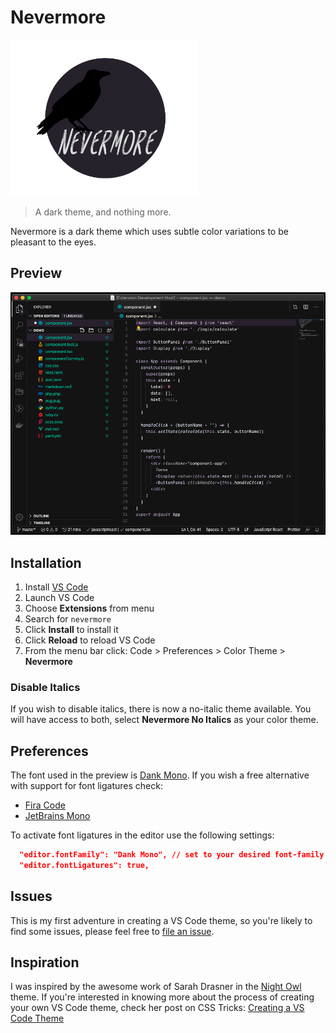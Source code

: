 # Nevermore

<img src="./logo.png" alt="Nevermore Theme" height="250">

> A dark theme, and nothing more.

Nevermore is a dark theme which uses subtle color variations to be pleasant to the eyes.

## Preview

![theme preview](./theme-preview.png)

## Installation

1. Install [VS Code](https://code.visualstudio.com/)
2. Launch VS Code
3. Choose **Extensions** from menu
4. Search for `nevermore`
5. Click **Install** to install it
6. Click **Reload** to reload VS Code
7. From the menu bar click: Code > Preferences > Color Theme > **Nevermore**

### Disable Italics

If you wish to disable italics, there is now a no-italic theme available. You will have access to both, select **Nevermore No Italics** as your color theme.

## Preferences

The font used in the preview is [Dank Mono](https://dank.sh/). If you wish a free alternative with support for font ligatures check:
- [Fira Code](https://github.com/tonsky/FiraCode)
- [JetBrains Mono](https://www.jetbrains.com/lp/mono/)

To activate font ligatures in the editor use the following settings:

```json
  "editor.fontFamily": "Dank Mono", // set to your desired font-family
  "editor.fontLigatures": true,
```

## Issues

This is my first adventure in creating a VS Code theme, so you're likely to find some issues, please feel free to [file an issue](https://github.com/cassiocardoso/nevermore-theme/issues?q=is%3Aissue+is%3Aopen+sort%3Aupdated-desc).

## Inspiration

I was inspired by the awesome work of Sarah Drasner in the [Night Owl](https://github.com/sdras/night-owl-vscode-theme) theme. If you're interested in knowing more about the process of creating your own VS Code theme, check her post on CSS Tricks: [Creating a VS Code Theme](https://css-tricks.com/creating-a-vs-code-theme/)
